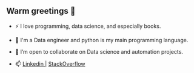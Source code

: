 ## Warm greetings 👋

- ⚡ I love programming, data science, and especially books.
- 🤔 I'm a Data engineer and python is my main programming language.
- 🔭 I’m open to collaborate on Data science and automation projects.



- 📫 <a href= "https://www.linkedin.com/in/mohamed-laroussi-metoui-590125183/" > Linkedin </a> | 
<a href= "https://www.linkedin.com/in/mohamed-laroussi-metoui-590125183/" > StackOverflow </a>


<!--
**metoui-tude/metoui-tude** is a ✨ _special_ ✨ repository because its `README.md` (this file) appears on your GitHub profile.

Here are some ideas to get you started:

- 🔭 I’m currently working on ...
- 🌱 I’m currently learning ...
- 👯 I’m looking to collaborate on ...
- 🤔 I’m looking for help with ...
- 💬 Ask me about ...
- 📫 How to reach me: ...
- 😄 Pronouns: ...
- ⚡ Fun fact: ...
-->
